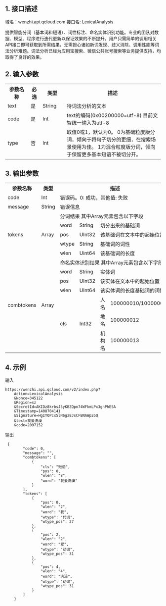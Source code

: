 ## 1. 接口描述
  域名：wenzhi.api.qcloud.com
  接口名: LexicalAnalysis
	
提供智能分词（基本词和短语）、词性标注、命名实体识别功能。专业的团队对数据、模型、程序进行迭代更新以保证效果的不断提升。用户只需简单的调用相关API接口即可获取到所需结果，无需担心诸如新词发现、歧义消除、调用性能等词法分析难题。词法分析已经为应用宝搜索、微信公共账号搜索等业务提供支持，均取得了良好的效果。

## 2. 输入参数

<table class="t">
<tr>
<th width="80"> <b>参数名称</b>
</th><th width="30"> <b>必选</b>
</th><th width="80"> <b>类型</b>
</th><th width="450"> <b>描述</b>
</th></tr>
<tr>
<td> text </td><td> 是 </td><td> String </td><td> 待词法分析的文本
</td></tr>
<tr>
<td> code </td><td> 是 </td><td> Int</td><td> text的编码(0x00200000=utf-8) 目前文智统一输入为utf-8
</td></tr>
<tr>
<td> type </td><td> 否 </td><td> Int </td><td>	取值0或1，默认为0。
0为基础粒度版分词，倾向于将句子切分的更细，在搜索场景使用为佳。
1为混合粒度版分词，倾向于保留更多基本短语不被切分开。
</td></tr>
</table>


## 3. 输出参数
<table class="t">
<tr>
<th width="100"> <b>参数名称</b>
</th><th width="100"> <b>类型</b>
</th><th colspan="4"> <b>描述</b>
</th></tr>
<tr>
<td> code
</td><td> Int
</td><td colspan="4">错误码。0: 成功，其他值: 失败
</td></tr>
<tr>
<td> message
</td><td> String
</td><td colspan="4">错误信息
</td></tr>
<tr>
<td rowspan="5"> tokens
</td><td rowspan="5"> Array
</td><td colspan="4">分词结果 其中Array元素包含以下字段
</td></tr>
<tr>
<td> word
</td><td> String
</td><td colspan="2">切分出来的基础词
</td></tr>
<tr>
<td> pos
</td><td> UInt32
</td><td colspan="2">该基础词在文本中的起始位置
</td></tr>
<tr>
<td> wtype
</td><td> String
</td><td colspan="2">基础词的词性
</td></tr>
<tr>
<td> wlen
</td><td> Uint64
</td><td colspan="2">该基础词的长度
</td></tr>
<tr>
<td rowspan="10"> combtokens
</td><td rowspan="10"> Array
</td><td colspan="4"> 命名实体识别结果 其中Array元素包含以下字段
</td></tr>
<tr>
<td> word
</td><td> String
</td><td colspan="2">实体词
</td></tr>
<tr>
<td> pos
</td><td> UInt32
</td><td colspan="2">该实体在文本中的起始位置
</td></tr>
<tr>
<td> wlen
</td><td> UInt64
</td><td colspan="2">该实体词的长度基础词的词性
</td></tr>
<tr>
<td rowspan="6">cls
</td><td rowspan="6">Int32
</td><td> 人名
</td><td> 100000010/100000011
</td></tr>
<tr>
<td> 地名
</td><td> 100000012
</td></tr>
<tr>
<td> 机构名
</td><td> 100000013
</td></tr>
</table>

## 4. 示例
输入

```
https://wenzhi.api.qcloud.com/v2/index.php?
	Action=LexicalAnalysis
	&Nonce=345122
	&Region=sz
	&SecretId=AKIDz8krbsJ5yKBZQpn74WFkmLPx3gnPhESA
	&Timestamp=1408704141
	&Signature=HgIYOPcx5lN6gz8JsCFBNAWp2oQ
	&text=我爱洗澡
	&code=2097152
```

 
输出

```
 {
        "code": 0,
        "message": "",
        "combtokens": [
            {
                "cls": "短语",
                "pos": 0,
                "wlen": "8",
                "word": "我爱洗澡"
            }
        ],
        "tokens": [
            {
                "pos": 0,
                "wlen": "2",
                "word": "我",
                "wtype": "代词",
                "wtype_pos": 27
            },
            {
                "pos": 2,
                "wlen": "2",
                "word": "爱",
                "wtype": "动词",
                "wtype_pos": 31
            },
            {
                "pos": 4,
                "wlen": "4",
                "word": "洗澡",
                "wtype": "动词",
                "wtype_pos": 31
            }
        ]
    }	
```
